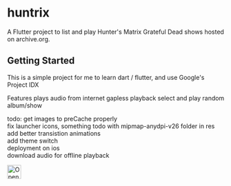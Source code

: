 # huntrix

A Flutter project to list and play Hunter's Matrix Grateful Dead shows hosted on archive.org.
## Getting Started

This is a simple project for me to learn dart / flutter, and use Google's Project IDX


Features
plays audio from internet
gapless playback
select and play random album/show

todo:
get images to preCache properly<BR>
fix launcher icons, something todo with mipmap-anydpi-v26 folder in res<BR>
add better transistion animations<BR>
add theme switch<BR>
deployment on ios<BR>
download audio for offline playback<BR>



<a href="https://idx.google.com/import?url=https%3A%2F%2Fgithub.com%2Fjamart3d%2Fhuntrix">
  <picture>
    <source
      media="(prefers-color-scheme: dark)"
      srcset="https://cdn.idx.dev/btn/open_dark_32.svg">
    <source
      media="(prefers-color-scheme: light)"
      srcset="https://cdn.idx.dev/btn/open_light_32.svg">
    <img
      height="32"
      alt="Open in IDX"
      src="https://cdn.idx.dev/btn/open_purple_32.svg">
  </picture>
</a>